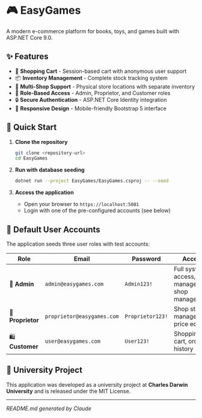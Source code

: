 # 🎮 EasyGames

A modern e-commerce platform for books, toys, and games built with ASP.NET Core 9.0.

## ✨ Features

- 🛒 **Shopping Cart** - Session-based cart with anonymous user support
- 📦 **Inventory Management** - Complete stock tracking system
- 🏪 **Multi-Shop Support** - Physical store locations with separate inventory
- 👥 **Role-Based Access** - Admin, Proprietor, and Customer roles
- 🔒 **Secure Authentication** - ASP.NET Core Identity integration
- 📱 **Responsive Design** - Mobile-friendly Bootstrap 5 interface

## 🚀 Quick Start

1. **Clone the repository**
   ```bash
   git clone <repository-url>
   cd EasyGames
   ```

2. **Run with database seeding**
   ```bash
   dotnet run --project EasyGames/EasyGames.csproj -- --seed
   ```

3. **Access the application**
   - Open your browser to `https://localhost:5001`
   - Login with one of the pre-configured accounts (see below)

## 👤 Default User Accounts

The application seeds three user roles with test accounts:

| Role | Email | Password | Access |
|------|-------|----------|---------|
| 🔧 **Admin** | `admin@easygames.com` | `Admin123!` | Full system access, user management, shop management |
| 🏪 **Proprietor** | `proprietor@easygames.com` | `Proprietor123!` | Shop stock management, price editing |
| 🛍️ **Customer** | `user@easygames.com` | `User123!` | Shopping, cart, order history |

## 🎯 University Project

This application was developed as a university project at **Charles Darwin University** and is released under the MIT License.

---
*README.md generated by Claude*